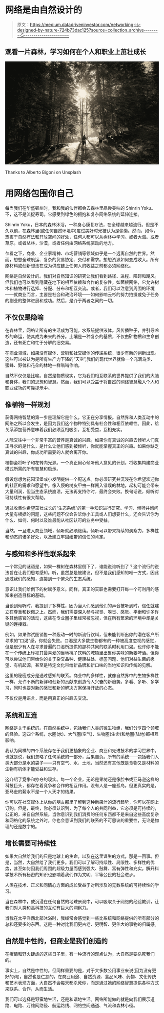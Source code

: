 # 网络是由自然设计的

> 原文：<https://medium.datadriveninvestor.com/networking-is-designed-by-nature-724b73dac125?source=collection_archive---------5----------------------->

## 观看一片森林，学习如何在个人和职业上茁壮成长

![](img/2fe6bff6544382056be2fbc8249c5d92.png)

Thanks to Alberto Bigoni on Unsplash

# 用网络包围你自己

每当我们在华盛顿州时，我和我的伙伴都会去森林里品尝美味的 Shinrin Yoku。不，这不是流捉寿司。它感受到绿色的拥抱和复杂网络系统的延伸连接。

Shinrin Yoku，日本的森林沐浴，一种身心康复疗法，在全球越来越流行。但是不久以前，在森林里(或任何自然环境中)度过美好时光被认为是偷懒。然而，如今，热衷于自然疗法和开放空间的好处，任何人都可以从树林中学习。或者大海。或者草原。或者丛林，沙漠，或者任何由网络系统驱动的地方。

乍看之下，商业、企业家精神、市场营销等领域似乎是一个远离自然的世界。然而，想想全球航运、复杂的贸易协定、交付和需求。想想资源如何变成收入。所有原材料或创新想法在成为供应链上任何人的收益之前都必须网络化。

网络是自然设计的。我们对自然知识的研究让我们看到路径、进程、障碍和飓风。但我们也可以看到隐藏在地下的相互依赖和合作的复杂性，如菌根网络，它允许树木和植物进行选择、分配、分布和相互交流。或者，我们可以注意到周围的环境——就商业而言，主要是社会和政治环境——如何影响云杉的努力拍摄或兔子任务的副业的整体进展和成功。然后，是介于两者之间的一切。

## 不仅仅是隐喻

在森林里，网络让所有的生活成为可能。水系统提供液体。风传播种子，并引导冷杉的命运，使其成为未来的养分。土壤是一种复杂的基质，不仅由矿物质和生命创造，还有死亡和忙于分解的旧交易。

在商业领域，如果没有媒体、营销和社交媒体的传递系统，很少有新的创新出现。这些可以被认为是所有生产力下降的“天空”,我们的现代世界就像一个充满鸟类、蜜蜂、野兽和花朵的林地一样嗡嗡作响。

自然不仅仅是比喻。自然是物质现实，它为我们相互联系的世界提供了我们的大脑和身体，我们的思想和智慧。然而，我们可以受益于将自然的网络智慧融入个人和职业成功的可靠提示中。

## 像植物一样规划

获得网络智慧的第一步是理解它是什么。它正在分享情报。自然界和人类互动中的网络之所以会发生，是因为我们这个物种特别具有社会性和相互依赖性。因此，给关系添加营养意味着我们必须互相吸引，互相受益，互相充实。

人际交往中一个非常丰富的营养是真诚的兴趣。如果你有真诚的兴趣去倾听人们真正寻求的是什么，是什么让他们感到被倾听，你就能掌握真正的兴趣。如果你缺乏真诚的兴趣，你成功所需要的人就会离开你。

植物会将叶子和花转向光源。一个真正用心倾听他人意见的计划，将收集构建商业模式所需的所有智慧和启示。

假设您想为花园汉堡或小发明提供一个配送点。你必须研究并沉浸在你希望欢迎你的社区的需求和愿望中。像入侵的树皮甲虫一样闯入错误的林地，起初可能会带来大量利润，但当生态系统崩溃，无法再支持你时，最终会失败。换句话说，倾听对可持续性有很大帮助。

通过收集你希望茁壮成长的“生态系统”的第一手知识进行研究。学习、倾听并询问大量有根据的问题，这些问题不仅会告诉你小工具或人们想要什么，还会告诉你为什么、如何、何时以及谁最能从社区认可的业务中受益。

当然，一旦进入商业领域，倾听就必须继续。倾听可以带来持续的洞察力，多样性和动态的诸多好处，以及建立牢固纽带的信任的肯定。

## 与感知和多样性联系起来

一个常见的谜语是，如果一棵树在森林里倒下了，谁能说谁听到了？这个流行的说法旨在让我们思考感知。听，虽然总是被建议，但不是我们感知的唯一方式，因此通过我们的感知，连接到一个繁荣的生态系统。

意识让我们给倒下的树赋予意义。同样，真正的天职也需要打开每一个可利用的感知来创造目标的基础。

当谈到倾听时，我提到了多样性，因为当人们感到他们的声音被听到时，信任就建立在尊重和钦佩之上。然而，我们需要深入参与视觉、嗅觉、感觉、平衡和许多许多其他感官的活动，这些在专业圈子里经常被忽视，但在所有繁荣的环境中却是关键的连接器。

例如，如果你试图销售一种轰动一时的新流行饮料，但未能判断出你的潜在客户所寻求的“口渴”感，你就会失败。口渴是大多数生物都有的一种被高度忽视的感觉，但是很少有人在寻求普遍的口渴所提供的那种共同的联系时利用口渴。也许你不能在一个传统上珍视其最喜爱的当地桃子饮料的城镇里出售你美味的新姜啤酒。但你可以尝试他们带给你的关于杂交品种、健康益处、标签问题、他们对益生菌的愿望、有机起源，甚至是特定文化带给新品牌和新口味的当地知识和传统的见解。

这里的秘密成分是通过感知的联系。商业中的多样性，就像自然界中的生物多样性一样，允许不断的新鲜和创新的贡献来创造令人兴奋的新趋势。多看、多听、多学习，同时也要对新的感觉和新的解决方案保持开放的心态。

不仅仅是用语言，而是用真正的兴趣去交流。

## 系统和互连

网络是关于系统的。在自然系统中，包括我们人类的微生物组，我们分享四个领域的经验。这四个系统，水圈(水)、大气圈(空气)、生物圈(生命)和地圈(陆地)都相互影响。

我认为同样的四个系统存在于我们更抽象的企业、商业和先进技术的学习世界中。也就是说，我们忽略了任何系统的一部分，后果自负。所有的系统——包括我们人类大部分是水的袋子——只有空气、水、土地，当然还有其他既是食物又是材料的生物有机体才能受益和生存。

这介绍了竞争和掠夺的现实。每一个企业，无论是果树还是像脸书或亚马逊这样的科技巨头，都存在着竞争和合作的相互作用。没有人是一座孤岛，但更真实的是，亚马逊的薪水不是一个人天才的结果。

你可以在社交媒体上从你的朋友那里了解到这种新果汁的流行趋势，你可以在网上订购。但是，最终，你必须认识到，为了每个人的共同利益，它必须是可持续的，公正的，来自自然系统。当你意识到我们消费的任何东西都不是来自这些高度复杂和网络化的系统之外时，你也会意识到我们的联系的不可思议的重要性，无论是物理的还是数字的。

## 增长需要可持续性

如果大自然给我们的只是地球上的生命，以及在这里谋生的方式，那是一回事。但是，当然，大自然给了我们更多。我们可以了解可持续性、局限性、多样性的优势，甚至如何因我们周围的超级力量而感到强大、鼓舞、富有弹性和充实。解开科学技术所有秘密的知识也影响着我们作为文明、平等公民的社会进步。

人类在技术、正义和同情心方面的成长受益于对所涉及的无数系统的可持续性的学习。

当在森林中，或沉浸在任何自然的地球景观中，可以吸取关于网络的经验教训，让我们对人类和高科技的互动有巨大的洞察力。

当我在太平洋西北部沐浴时，我经常会感觉到一些比系统和网络提供的所有部分的总和还要多的东西。这是一种对比我们更古老、更明智、更伟大的事物的归属感。

## 自然是中性的，但商业是我们创造的

在疫情和野火肆虐的这些日子里，有一种流行的观点认为，大自然是要杀死我们的。

事实上，自然是中性的。但同样重要的是，对于大多数公用事业来说(因为没有更好的词)，自然也是仁慈的。在商业用途、自然资源、食品风味、药物、文化传统和艺术表现方面，大自然不会每天都杀死你，而是通过她的网络智慧提供各种方式来联系、合作，从而生活。

我们可以选择是野蛮地生活，还是和谐地生活。网络所能做的就是向我们展示道路、电路、万维网路径、航运路线、网络空间通道、气流和森林小径。